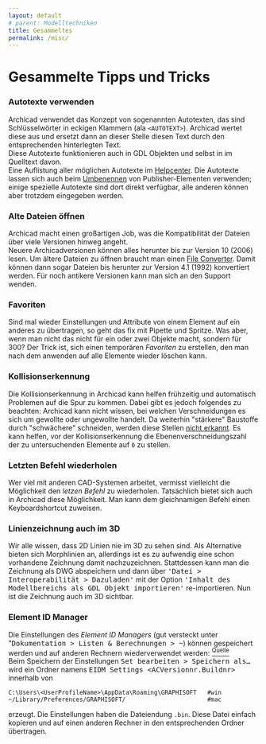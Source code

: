```yaml
---
layout: default
# parent: Modelltechniken
title: Gesammeltes
permalink: /misc/
---
```

# Gesammelte Tipps und Tricks

### Autotexte verwenden
Archicad verwendet das Konzept von sogenannten Autotexten, das sind Schlüsselwörter in eckigen Klammern (ala `<AUTOTEXT>`). Archicad wertet diese aus und ersetzt dann an dieser Stelle diesen Text durch den entsprechenden hinterlegten Text.  
Diese Autotexte funktionieren auch in GDL Objekten und selbst in im Quelltext davon.  
Eine Auflistung aller möglichen Autotexte im [Helpcenter](https://helpcenter.graphisoft.de/handbuecher/handbucher-zu-archicad-22/hilfe-zu-archicad-22/dokumentation/bema-ung-und-beschriftung/auto-text/auto-text-kurzbeschreibung/). Die Autotexte lassen sich auch beim [Umbenennen](https://helpcenter.graphisoft.de/handbuecher/handbucher-zu-archicad-22/hilfe-zu-archicad-22/dokumentation/publizieren/publisher/) von Publisher-Elementen verwenden; einige spezielle Autotexte sind dort direkt verfügbar, alle anderen können aber trotzdem eingegeben werden.

### Alte Dateien öffnen
Archicad macht einen großartigen Job, was die Kompatibilität der Dateien über viele Versionen hinweg angeht.  
Neuere Archicadversionen können alles herunter bis zur Version 10 (2006) lesen. Um ältere Dateien zu öffnen braucht man einen [File Converter](https://www.graphisoft.com/downloads/fileconverter.html?_ga=2.61625003.643702453.1581271053-1232179466.1527696442). Damit können dann sogar Dateien bis herunter zur Version 4.1 (1992) konvertiert werden. Für noch antikere Versionen kann man sich an den Support wenden.

### Favoriten
Sind mal wieder Einstellungen und Attribute von einem Element auf ein anderes zu übertragen, so geht das fix mit Pipette und Spritze. Was aber, wenn man nicht das nicht für ein oder zwei Objekte macht, sondern für 300? Der Trick ist, sich einen temporären _Favoriten_ zu erstellen, den man nach dem anwenden auf alle Elemente wieder löschen kann.

### Kollisionserkennung
Die Kollisionserkennung in Archicad kann helfen frühzeitig und automatisch Problemen auf die Spur zu kommen. Dabei gibt es jedoch folgendes zu beachten: Archicad kann nicht wissen, bei welchen Verschneidungen es sich um gewollte oder ungewollte handelt. Da weiterhin "stärkere" Baustoffe durch "schwächere" schneiden, werden diese Stellen [nicht erkannt](https://archicad-talk.graphisoft.com/viewtopic.php?f=20&t=69024). Es kann helfen, vor der Kollisionserkennung die Ebenenverschneidungszahl der zu untersuchenden Elemente auf `0` zu stellen.

### Letzten Befehl wiederholen
Wer viel mit anderen CAD-Systemen arbeitet, vermisst vielleicht die Möglichkeit den _letzen Befehl_ zu wiederholen. Tatsächlich bietet sich auch in Archicad diese Möglichkeit. Man kann dem gleichnamigen Befehl einen Keyboardshortcut zuweisen. 

### Linienzeichnung auch im 3D
Wir alle wissen, dass 2D Linien nie im 3D zu sehen sind. Als Alternative bieten sich Morphlinien an, allerdings ist es zu aufwendig eine schon vorhandene Zeichnung damit nachzuzeichnen. Stattdessen kann man die Zeichnung als DWG abspeichern und dann über <samp>'Datei > Interoperabilität > Dazuladen'</samp> mit der Option <samp>'Inhalt des Modellbereichs als GDL Objekt importieren'</samp> re-importieren. Nun ist die Zeichnung auch im 3D sichtbar.

### Element ID Manager
Die Einstellungen des _Element ID Managers_ (gut versteckt unter "<samp>Dokumentation > Listen & Berechnungen > ~</samp>) können gespeichert werden und auf anderen Rechnern wiederverwendet werden: [<sup>Quelle</sup>](https://archicad-talk.graphisoft.com/viewtopic.php?f=34&t=69156)  
Beim Speichern der Einstellungen <samp>Set bearbeiten > Speichern als…</samp> wird ein Ordner namens <samp>EIDM Settings <ACVersionnr.Buildnr></samp> innerhalb von
```
C:\Users\<UserProfileName>\AppData\Roaming\GRAPHISOFT   #win
~/Library/Preferences/GRAPHISOFT/                       #mac
```
erzeugt. Die Einstellungen haben die Dateiendung `.bin`. Diese Datei einfach kopieren und auf einen anderen Rechner in den entsprechenden Ordner übertragen.

